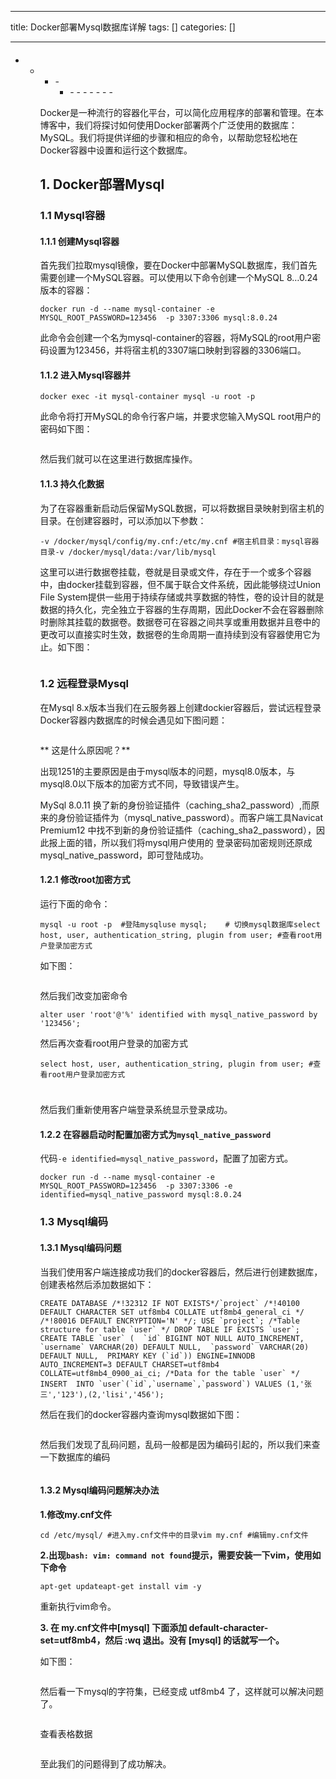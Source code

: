 
--- 
title:  Docker部署Mysql数据库详解 
tags: []
categories: [] 

---


####  
- - <ul><li>- <ul><li>- - - - - - - 


Docker是一种流行的容器化平台，可以简化应用程序的部署和管理。在本博客中，我们将探讨如何使用Docker部署两个广泛使用的数据库：MySQL。我们将提供详细的步骤和相应的命令，以帮助您轻松地在Docker容器中设置和运行这个数据库。

## 1. Docker部署Mysql

### 1.1 Mysql容器

#### 1.1.1 创建Mysql容器

首先我们拉取mysql镜像，要在Docker中部署MySQL数据库，我们首先需要创建一个MySQL容器。可以使用以下命令创建一个MySQL 8…0.24版本的容器：

```
docker run -d --name mysql-container -e MYSQL_ROOT_PASSWORD=123456  -p 3307:3306 mysql:8.0.24

```

此命令会创建一个名为mysql-container的容器，将MySQL的root用户密码设置为123456，并将宿主机的3307端口映射到容器的3306端口。

#### 1.1.2 进入Mysql容器并

```
docker exec -it mysql-container mysql -u root -p

```

此命令将打开MySQL的命令行客户端，并要求您输入MySQL root用户的密码如下图：

<img src="https://img-blog.csdnimg.cn/8b0123c611e2403fa8b7d95e4f2e069c.png" alt="">

然后我们就可以在这里进行数据库操作。

#### 1.1.3 持久化数据

为了在容器重新启动后保留MySQL数据，可以将数据目录映射到宿主机的目录。在创建容器时，可以添加以下参数：

```
-v /docker/mysql/config/my.cnf:/etc/my.cnf #宿主机目录：mysql容器目录-v /docker/mysql/data:/var/lib/mysql 

```

这里可以进行数据卷挂载，卷就是目录或文件，存在于一个或多个容器中，由docker挂载到容器，但不属于联合文件系统，因此能够绕过Union File System提供一些用于持续存储或共享数据的特性，卷的设计目的就是数据的持久化，完全独立于容器的生存周期，因此Docker不会在容器删除时删除其挂载的数据卷。数据卷可在容器之间共享或重用数据并且卷中的更改可以直接实时生效，数据卷的生命周期一直持续到没有容器使用它为止。如下图：

<img src="https://img-blog.csdnimg.cn/8741c9d6e6df4df3933bc6ad887802f8.png" alt="">

### 1.2 远程登录Mysql

在Mysql 8.x版本当我们在云服务器上创建dockier容器后，尝试远程登录Docker容器内数据库的时候会遇见如下图问题：

<img src="https://img-blog.csdnimg.cn/ccfb4a794e464b328f321c320c20a73f.png" alt="">

** 这是什么原因呢？**

出现1251的主要原因是由于mysql版本的问题，mysql8.0版本，与mysql8.0以下版本的加密方式不同，导致错误产生。

MySql 8.0.11 换了新的身份验证插件（caching_sha2_password）,而原来的身份验证插件为（mysql_native_password）。​ 而客户端工具Navicat Premium12 中找不到新的身份验证插件（caching_sha2_password），因此报上面的错，所以我们将mysql用户使用的 登录密码加密规则还原成 mysql_native_password，即可登陆成功。

#### 1.2.1 修改root加密方式

运行下面的命令：

```
mysql -u root -p  #登陆mysqluse mysql;	# 切换mysql数据库select host, user, authentication_string, plugin from user; #查看root用户登录加密方式 

```

如下图：

<img src="https://img-blog.csdnimg.cn/3ba3276f85c34d9da04fc36ec647eaa9.png" alt="">

然后我们改变加密命令

```
alter user 'root'@'%' identified with mysql_native_password by '123456';

```

然后再次查看root用户登录的加密方式

```
select host, user, authentication_string, plugin from user; #查看root用户登录加密方式

```

#### <img src="https://img-blog.csdnimg.cn/c6832b12b2b94a078c85087c36175d2d.png" alt="">

然后我们重新使用客户端登录系统显示登录成功。

#### 1.2.2 在容器启动时配置加密方式为`mysql_native_password`

代码`-e identified=mysql_native_password`，配置了加密方式。

```
docker run -d --name mysql-container -e MYSQL_ROOT_PASSWORD=123456  -p 3307:3306 -e identified=mysql_native_password mysql:8.0.24

```

### 1.3 Mysql编码

#### 1.3.1 Mysql编码问题

当我们使用客户端连接成功我们的docker容器后，然后进行创建数据库，创建表格然后添加数据如下：

```
CREATE DATABASE /*!32312 IF NOT EXISTS*/`project` /*!40100 DEFAULT CHARACTER SET utf8mb4 COLLATE utf8mb4_general_ci */ /*!80016 DEFAULT ENCRYPTION='N' */; USE `project`; /*Table structure for table `user` */ DROP TABLE IF EXISTS `user`; CREATE TABLE `user` (  `id` BIGINT NOT NULL AUTO_INCREMENT,  `username` VARCHAR(20) DEFAULT NULL,  `password` VARCHAR(20) DEFAULT NULL,  PRIMARY KEY (`id`)) ENGINE=INNODB AUTO_INCREMENT=3 DEFAULT CHARSET=utf8mb4 COLLATE=utf8mb4_0900_ai_ci; /*Data for the table `user` */ INSERT  INTO `user`(`id`,`username`,`password`) VALUES (1,'张三','123'),(2,'lisi','456');

```

然后在我们的docker容器内查询mysql数据如下图：

<img src="https://img-blog.csdnimg.cn/385ad5e903ce4630918a9d01d9e0677a.png" alt="">

然后我们发现了乱码问题，乱码一般都是因为编码引起的，所以我们来查一下数据库的编码

<img src="https://img-blog.csdnimg.cn/ce81717ba4294fe98129ebebe8f38d07.png" alt="">

#### 1.3.2 Mysql编码问题解决办法

**1.修改my.cnf文件**

```
cd /etc/mysql/ #进入my.cnf文件中的目录vim my.cnf #编辑my.cnf文件

```

**2.出现`bash: vim: command not found`提示，需要安装一下vim，使用如下命令**

```
apt-get updateapt-get install vim -y

```

重新执行vim命令。

**3. 在 my.cnf文件中[mysql] 下面添加 default-character-set=utf8mb4，然后 :wq 退出。没有 [mysql] 的话就写一个。**

如下图：

<img src="https://img-blog.csdnimg.cn/6169a376a80048c6a7a164fe43c93b5b.png" alt="">

然后看一下mysql的字符集，已经变成 utf8mb4 了，这样就可以解决问题了。

<img src="https://img-blog.csdnimg.cn/592211d4fbc94caa96f97a02ac776c5d.png" alt="">

查看表格数据

<img src="https://img-blog.csdnimg.cn/6a4e089aa55c4193b6f43b80cd5adf88.png" alt="">

至此我们的问题得到了成功解决。
